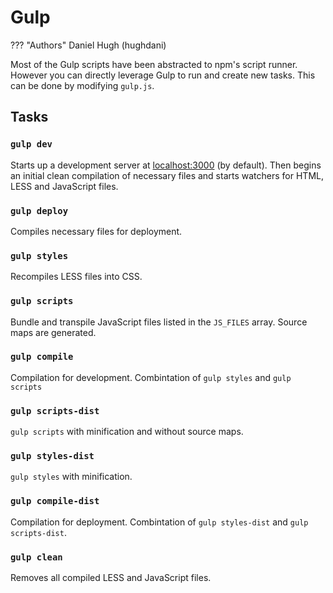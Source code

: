 # Gulp
??? "Authors"
    Daniel Hugh (hughdani)

Most of the Gulp scripts have been abstracted to npm's script runner. However you can directly leverage Gulp to run and create new tasks. This can be done by modifying `gulp.js`. 

## Tasks

### `gulp dev`
Starts up a development server at [localhost:3000](localhost:3000) (by default). Then begins an initial clean compilation of necessary files and starts watchers for HTML, LESS and JavaScript files.

### `gulp deploy`
Compiles necessary files for deployment.

### `gulp styles`
Recompiles LESS files into CSS.

### `gulp scripts`
Bundle and transpile JavaScript files listed in the `JS_FILES` array. Source maps are generated.

### `gulp compile`
Compilation for development. Combintation of `gulp styles` and `gulp scripts`

### `gulp scripts-dist`
`gulp scripts` with minification and without source maps.

### `gulp styles-dist`
`gulp styles` with minification.

### `gulp compile-dist`
Compilation for deployment. Combintation of `gulp styles-dist` and `gulp scripts-dist`.

### `gulp clean`
Removes all compiled LESS and JavaScript files.




